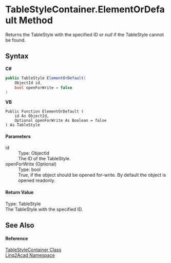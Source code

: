 # TableStyleContainer.ElementOrDefault Method 
 

Returns the TableStyle with the specified ID or <i>null</i> if the TableStyle cannot be found.

## Syntax

**C#**<br />
``` C#
public TableStyle ElementOrDefault(
	ObjectId id,
	bool openForWrite = false
)
```

**VB**<br />
``` VB
Public Function ElementOrDefault ( 
	id As ObjectId,
	Optional openForWrite As Boolean = false
) As TableStyle
```


#### Parameters
<dl><dt>id</dt><dd>Type: ObjectId<br />The ID of the TableStyle.</dd><dt>openForWrite (Optional)</dt><dd>Type: bool<br />True, if the object should be opened for-write. By default the object is opened readonly.</dd></dl>

#### Return Value
Type: TableStyle<br />The TableStyle with the specified ID.

## See Also


#### Reference
<a href="T_Linq2Acad_TableStyleContainer.md">TableStyleContainer Class</a><br /><a href="N_Linq2Acad.md">Linq2Acad Namespace</a><br />
